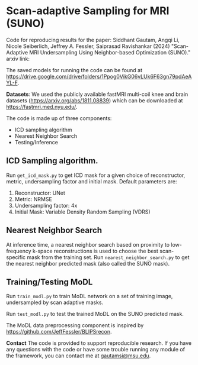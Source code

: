 # Scan-adaptive Sampling for MRI (SUNO)


Code for reproducing results for the paper:
Siddhant Gautam, Angqi Li, Nicole Seiberlich, Jeffrey A. Fessler, Saiprasad Ravishankar (2024)
"Scan-Adaptive MRI Undersampling Using Neighbor-based Optimization (SUNO)."
arxiv link: 

The saved models for running the code can be found at https://drive.google.com/drive/folders/1Ppog0VikG06vLUk6F63gn79pdAeAYL-F.

**Datasets**: We used the publicly available fastMRI multi-coil knee and brain datasets (https://arxiv.org/abs/1811.08839) which can be downloaded at https://fastmri.med.nyu.edu/. 

The code is made up of three components: 
* ICD sampling algorithm
* Nearest Neighbor Search
* Testing/Inference

## ICD Sampling algorithm.

Run `get_icd_mask.py` to get ICD mask for a given choice of reconstructor, metric, undersampling factor and initial mask. Default parameters are:
1. Reconstructor: UNet
2. Metric: NRMSE
3. Undersampling factor: 4x
4. Initial Mask: Variable Density Random Sampling (VDRS)


## Nearest Neighbor Search
At inference time, a nearest neighbor search based on proximity to low-frequency k-space reconstructions is used to choose the best scan-specific mask from the training set.
Run `nearest_neighbor_search.py` to get the nearest neighbor predicted mask (also called the SUNO mask).

## Training/Testing MoDL
Run `train_modl.py` to train MoDL network on a set of training image, undersampled by scan adaptive masks.

Run `test_modl.py` to test the trained MoDL on the SUNO predicted mask.

The MoDL data preprocessing component is inspired by https://github.com/JeffFessler/BLIPSrecon.

**Contact**
The code is provided to support reproducible research. If you have any questions with the code or have some trouble running any module of the framework, you can contact me at gautamsi@msu.edu.
